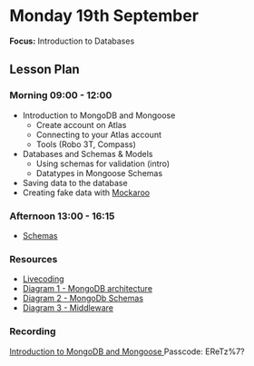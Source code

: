 # Monday 19th September

**Focus:** Introduction to Databases

## Lesson Plan

### Morning 09:00 - 12:00

+ Introduction to MongoDB and Mongoose
    + Create account on Atlas
    + Connecting to your Atlas account
    + Tools (Robo 3T, Compass)
+ Databases and Schemas & Models
    + Using schemas for validation (intro)
    + Datatypes in Mongoose Schemas
+ Saving data to the database
+ Creating fake data with [Mockaroo](https://mockaroo.com/)

### Afternoon 13:00 - 16:15

+ [Schemas](https://github.com/FrancoSpeziali/db-schemas)

### Resources

+ [Livecoding](https://github.com/FbW-WD21-E11/livecoding-schemas)
+ [Diagram 1 - MongoDB architecture](./mongodb-mongoose.png)
+ [Diagram 2 - MongoDb Schemas](./schemas-models.png)
+ [Diagram 3 - Middleware](./Middleware.png)

### Recording

[Introduction to MongoDB and Mongoose ](https://us02web.zoom.us/rec/share/w0_rNPQxsgAMHDL-6NKgCMXlkHzQSdukFmVHYhp6UfVnKaMjNex7KKfxioLyIOao.B_srjjG6Ta_Nmpg3 
)
Passcode: EReTz%7?